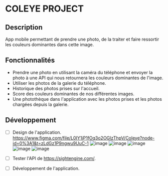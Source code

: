 # COLEYE PROJECT

## Description
App mobile permettant de prendre une photo, de la traiter et faire ressortir les couleurs dominantes dans cette image.

## Fonctionnalités
- Prendre une photo en utilisant la caméra du téléphone et envoyer la photo à une API qui nous retournera les couleurs dominantes de l'image.
- Utiliser les photos de la galerie du téléphone.
- Historique des photos prises sur l'accueil.
- Score des couleurs dominantes de nos différentes images.
- Une photothèque dans l'application avec les photos prises et les photos chargées depuis la galerie.

## Développement
- [ ] Design de l'application.
    https://www.figma.com/file/L0IY1jP1fOq3o2OGlzThpV/Coleye?node-id=0%3A1&t=zLdGz1P9ngwu9UuC-1
    ![image](https://user-images.githubusercontent.com/47609360/210363400-bbf4bbb9-1cc9-4632-b4e4-92773fd1b186.png)
![image](https://user-images.githubusercontent.com/47609360/210363473-cdc46f33-8826-4dd8-a426-1d71a3c2a352.png)
![image](https://user-images.githubusercontent.com/47609360/210363529-681764cd-b05a-412d-b21e-ac371e779424.png)
![image](https://user-images.githubusercontent.com/47609360/210363576-abf63c8f-abf1-4cd5-80ef-9577e78d68aa.png)
![image](https://user-images.githubusercontent.com/47609360/210363637-c175cbc9-6191-497e-b20e-824512fef008.png)

     
- [ ] Tester l'API de https://sightengine.com/.
- [ ] Développement de l'application.
